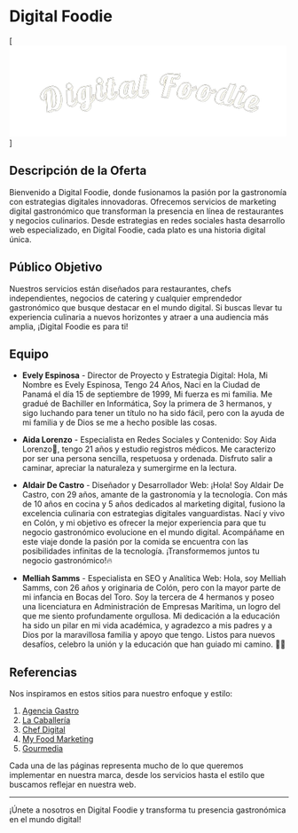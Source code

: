 # Digital Foodie
[![Logo DF](./design/sinFondo.png)]
## Descripción de la Oferta

Bienvenido a Digital Foodie, donde fusionamos la pasión por la gastronomía con estrategias digitales innovadoras. Ofrecemos servicios de marketing digital gastronómico que transforman la presencia en línea de restaurantes y negocios culinarios. Desde estrategias en redes sociales hasta desarrollo web especializado, en Digital Foodie, cada plato es una historia digital única.

## Público Objetivo

Nuestros servicios están diseñados para restaurantes, chefs independientes, negocios de catering y cualquier emprendedor gastronómico que busque destacar en el mundo digital. Si buscas llevar tu experiencia culinaria a nuevos horizontes y atraer a una audiencia más amplia, ¡Digital Foodie es para ti!

## Equipo

- **Evely Espinosa** - Director de Proyecto y Estrategia Digital:
Hola, Mi Nombre es Evely Espinosa, Tengo 24 Años, Nací en la Ciudad de Panamá el día 15 de septiembre de 1999, Mi fuerza es mi familia.
Me gradué de Bachiller en Informática, Soy la primera de 3 hermanos, y sigo luchando para tener un título no ha sido fácil, pero con la ayuda de mi familia y de Dios se me a hecho posible las cosas.

- **Aida Lorenzo** - Especialista en Redes Sociales y Contenido: Soy Aida Lorenzo🌸, tengo 21 años y estudio registros médicos. Me caracterizo por ser una persona sencilla, respetuosa y ordenada. Disfruto salir a caminar, apreciar la naturaleza y sumergirme en la lectura.

- **Aldair De Castro** - Diseñador y Desarrollador Web: 
¡Hola! Soy Aldair De Castro, con 29 años, amante de la gastronomía y la tecnología. Con más de 10 años en cocina y 5 años dedicados al marketing digital, fusiono la excelencia culinaria con estrategias digitales vanguardistas. Nací y vivo en Colón, y mi objetivo es ofrecer la mejor experiencia para que tu negocio gastronómico evolucione en el mundo digital. Acompáñame en este viaje donde la pasión por la comida se encuentra con las posibilidades infinitas de la tecnología. ¡Transformemos juntos tu negocio gastronómico!🔥

- **Melliah Samms** - Especialista en SEO y Analítica Web: 
Hola, soy Melliah Samms, con 26 años y originaria de Colón, pero con la mayor parte de mi infancia en Bocas del Toro. Soy la tercera de 4 hermanos y poseo una licenciatura en Administración de Empresas Marítima, un logro del que me siento profundamente orgullosa. Mi dedicación a la educación ha sido un pilar en mi vida académica, y agradezco a mis padres y a Dios por la maravillosa familia y apoyo que tengo. Listos para nuevos desafíos, celebro la unión y la educación que han guiado mi camino. 🌟🌊


## Referencias

Nos inspiramos en estos sitios para nuestro enfoque y estilo:

1.   [Agencia Gastro](https://www.agenciagastro.com)
2.   [La Caballería](https://www.lacaballeria.co)
3.  [Chef Digital](https://chefdigital.es)
4. [My Food Marketing](https://www.myfoodmarketing.com)
5. [Gourmedia](https://gourmedia.es)

Cada una de las páginas representa mucho de lo que queremos implementar en nuestra marca, desde los servicios hasta el estilo que buscamos reflejar en nuestra web.

-----------------------------------------------------------------------------------------------
¡Únete a nosotros en Digital Foodie y transforma tu presencia gastronómica en el mundo digital!